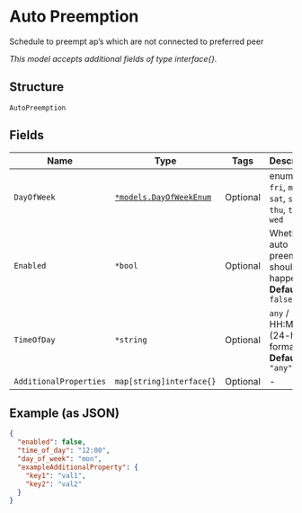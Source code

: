 
# Auto Preemption

Schedule to preempt ap’s which are not connected to preferred peer

*This model accepts additional fields of type interface{}.*

## Structure

`AutoPreemption`

## Fields

| Name | Type | Tags | Description |
|  --- | --- | --- | --- |
| `DayOfWeek` | [`*models.DayOfWeekEnum`](../../doc/models/day-of-week-enum.md) | Optional | enum: `any`, `fri`, `mon`, `sat`, `sun`, `thu`, `tue`, `wed` |
| `Enabled` | `*bool` | Optional | Whether auto preemption should happen<br>**Default**: `false` |
| `TimeOfDay` | `*string` | Optional | `any` / HH:MM (24-hour format)<br>**Default**: `"any"` |
| `AdditionalProperties` | `map[string]interface{}` | Optional | - |

## Example (as JSON)

```json
{
  "enabled": false,
  "time_of_day": "12:00",
  "day_of_week": "mon",
  "exampleAdditionalProperty": {
    "key1": "val1",
    "key2": "val2"
  }
}
```

